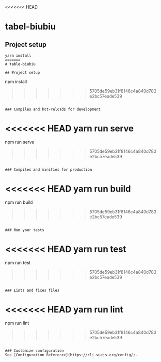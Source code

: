<<<<<<< HEAD
# tabel-biubiu

## Project setup
```
yarn install
=======
# table-biubiu

## Project setup
```
npm install
>>>>>>> 5705de59eb31f8146c4a840d783e2bc57eade539
```

### Compiles and hot-reloads for development
```
<<<<<<< HEAD
yarn run serve
=======
npm run serve
>>>>>>> 5705de59eb31f8146c4a840d783e2bc57eade539
```

### Compiles and minifies for production
```
<<<<<<< HEAD
yarn run build
=======
npm run build
>>>>>>> 5705de59eb31f8146c4a840d783e2bc57eade539
```

### Run your tests
```
<<<<<<< HEAD
yarn run test
=======
npm run test
>>>>>>> 5705de59eb31f8146c4a840d783e2bc57eade539
```

### Lints and fixes files
```
<<<<<<< HEAD
yarn run lint
=======
npm run lint
>>>>>>> 5705de59eb31f8146c4a840d783e2bc57eade539
```

### Customize configuration
See [Configuration Reference](https://cli.vuejs.org/config/).
